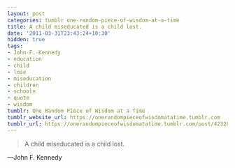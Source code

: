 ```yaml
---
layout: post
categories: tumblr one-random-piece-of-wisdom-at-a-time
title: A child miseducated is a child lost.
date: '2011-03-31T23:43:24+10:30'
hidden: true
tags:
- John-F.-Kennedy
- education
- child
- lose
- miseducation
- children
- schools
- quote
- wisdom
tumblr: One Random Piece of Wisdom at a Time
tumblr_website_url: https://onerandompieceofwisdomatatime.tumblr.com
tumblr_url: https://onerandompieceofwisdomatatime.tumblr.com/post/4232830867/a-child-miseducated-is-a-child-lost
---
```

> A child miseducated is a child lost.

—John F. Kennedy&nbsp;
